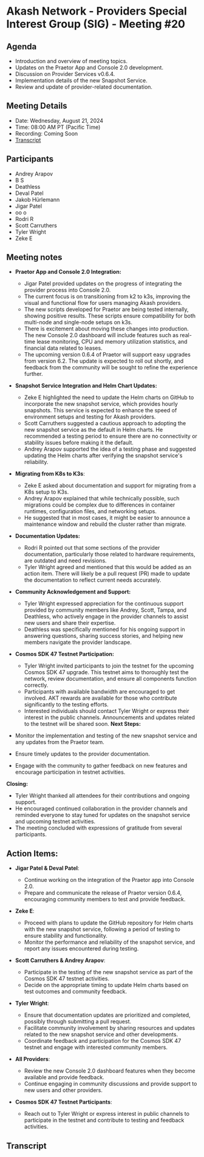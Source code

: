 # Akash Network - Providers Special Interest Group (SIG) - Meeting #20

## Agenda
- Introduction and overview of meeting topics.
- Updates on the Praetor App and Console 2.0 development.
- Discussion on Provider Services v0.6.4.
- Implementation details of the new Snapshot Service.
- Review and update of provider-related documentation.

## Meeting Details
- Date: Wednesday, August 21, 2024
- Time: 08:00 AM PT (Pacific Time)
- Recording: Coming Soon
- [Transcript](#transcript)

## Participants
- Andrey Arapov
- B S
- Deathless
- Deval Patel
- Jakob Hürlemann
- Jigar Patel
- oo o
- Rodri R
- Scott Carruthers
- Tyler Wright
- Zeke E

## Meeting notes
- **Praetor App and Console 2.0 Integration:**
  - Jigar Patel provided updates on the progress of integrating the provider process into Console 2.0.
  - The current focus is on transitioning from k2 to k3s, improving the visual and functional flow for users managing Akash providers.
  - The new scripts developed for Praetor are being tested internally, showing positive results. These scripts ensure compatibility for both multi-node and single-node setups on k3s.
  - There is excitement about moving these changes into production. The new Console 2.0 dashboard will include features such as real-time lease monitoring, CPU and memory utilization statistics, and financial data related to leases.
  - The upcoming version 0.6.4 of Praetor will support easy upgrades from version 6.2. The update is expected to roll out shortly, and feedback from the community will be sought to refine the experience further.

- **Snapshot Service Integration and Helm Chart Updates:**
  - Zeke E highlighted the need to update the Helm charts on GitHub to incorporate the new snapshot service, which provides hourly snapshots. This service is expected to enhance the speed of environment setups and testing for Akash providers.
  - Scott Carruthers suggested a cautious approach to adopting the new snapshot service as the default in Helm charts. He recommended a testing period to ensure there are no connectivity or stability issues before making it the default.
  - Andrey Arapov supported the idea of a testing phase and suggested updating the Helm charts after verifying the snapshot service's reliability.

- **Migrating from K8s to K3s**:
  - Zeke E asked about documentation and support for migrating from a K8s setup to K3s.
  - Andrey Arapov explained that while technically possible, such migrations could be complex due to differences in container runtimes, configuration files, and networking setups.
  - He suggested that in most cases, it might be easier to announce a maintenance window and rebuild the cluster rather than migrate.

- **Documentation Updates:**
  - Rodri R pointed out that some sections of the provider documentation, particularly those related to hardware requirements, are outdated and need revisions.
  - Tyler Wright agreed and mentioned that this would be added as an action item. There will likely be a pull request (PR) made to update the documentation to reflect current needs accurately.

- **Community Acknowledgement and Support:**
  - Tyler Wright expressed appreciation for the continuous support provided by community members like Andrey, Scott, Tampa, and Deathless, who actively engage in the provider channels to assist new users and share their expertise.
  - Deathless was specifically mentioned for his ongoing support in answering questions, sharing success stories, and helping new members navigate the provider landscape.

- **Cosmos SDK 47 Testnet Participation:**
  - Tyler Wright invited participants to join the testnet for the upcoming Cosmos SDK 47 upgrade. This testnet aims to thoroughly test the network, review documentation, and ensure all components function correctly.
  - Participants with available bandwidth are encouraged to get involved. AKT rewards are available for those who contribute significantly to the testing efforts.
  - Interested individuals should contact Tyler Wright or express their interest in the public channels. Announcements and updates related to the testnet will be shared soon.
**Next Steps:**
- Monitor the implementation and testing of the new snapshot service and any updates from the Praetor team.
- Ensure timely updates to the provider documentation.
- Engage with the community to gather feedback on new features and encourage participation in testnet activities.

**Closing:**
- Tyler Wright thanked all attendees for their contributions and ongoing support. 
- He encouraged continued collaboration in the provider channels and reminded everyone to stay tuned for updates on the snapshot service and upcoming testnet activities. 
- The meeting concluded with expressions of gratitude from several participants.

## **Action Items:**
- **Jigar Patel & Deval Patel**:
  - Continue working on the integration of the Praetor app into Console 2.0.
  - Prepare and communicate the release of Praetor version 0.6.4, encouraging community members to test and provide feedback.

- **Zeke E**:
  - Proceed with plans to update the GitHub repository for Helm charts with the new snapshot service, following a period of testing to ensure stability and functionality.
  - Monitor the performance and reliability of the snapshot service, and report any issues encountered during testing.

- **Scott Carruthers & Andrey Arapov**:
  - Participate in the testing of the new snapshot service as part of the Cosmos SDK 47 testnet activities.
  - Decide on the appropriate timing to update Helm charts based on test outcomes and community feedback.

- **Tyler Wright**:
  - Ensure that documentation updates are prioritized and completed, possibly through submitting a pull request.
  - Facilitate community involvement by sharing resources and updates related to the new snapshot service and other developments.
  - Coordinate feedback and participation for the Cosmos SDK 47 testnet and engage with interested community members.

- **All Providers**:
  - Review the new Console 2.0 dashboard features when they become available and provide feedback.
  - Continue engaging in community discussions and provide support to new users and other providers.

- **Cosmos SDK 47 Testnet Participants**:
  - Reach out to Tyler Wright or express interest in public channels to participate in the testnet and contribute to testing and feedback activities.

## Transcript


